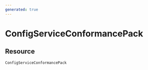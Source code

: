 ```yaml
---
generated: true
---
```


# ConfigServiceConformancePack


## Resource

```text
ConfigServiceConformancePack
```



